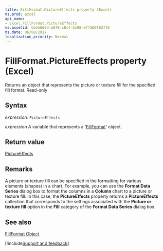 ```yaml
---
title: FillFormat.PictureEffects property (Excel)
ms.prod: excel
api_name:
- Excel.FillFormat.PictureEffects
ms.assetid: bb5e8d9d-a878-c8c4-b198-ef7269f837f0
ms.date: 06/08/2017
localization_priority: Normal
---
```



# FillFormat.PictureEffects property (Excel)

Returns an object that represents the picture or texture fill for the specified fill format. Read-only


## Syntax

_expression_. `PictureEffects`

_expression_ A variable that represents a '[FillFormat](Excel.FillFormat.md)' object.


## Return value

[PictureEffects](Office.PictureEffects.md)


## Remarks

A picture or texture fill can be specified in the formatting for various elements (shapes) in a chart. For example, you can use the  **Format Data Series** dialog box to format the columns in a **Column** chart to a picture or texture fill. In this case, the **PictureEffects** property returns a **PictureEffects** collection that corresponds to the settings associated with the **Picture or texture fill** option in the **Fill** category of the **Format Data Series** dialog box.


## See also


[FillFormat Object](Excel.FillFormat.md)

[!include[Support and feedback](~/includes/feedback-boilerplate.md)]